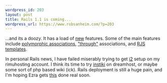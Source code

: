 ```yaml
--- 
wordpress_id: 203
layout: post
title: Rails 1.1 is coming...
wordpress_url: https://www.robsanheim.com/?p=203
---
```

...and its a doozy.  It has a load of <a href="https://scottraymond.net/articles/2006/02/28/rails-1.1">new</a> features.  Some of the main features include <a href="https://wiki.rubyonrails.org/rails/pages/UnderstandingPolymorphicAssociations">polymorphic associations</a>, <a href="https://www.matthewman.net/articles/2006/01/06/rails-activerecord-goes-through">"through"</a> associations, and <a href="https://www.codyfauser.com/articles/2005/11/20/rails-rjs-templates">RJS</a> <a href="https://rewrite.rickbradley.com/articles/2006/02/06/rjs-templates">templates</a>.

In personal Rails news, I have failed miserably trying to get <a href="https://rubyforge.org/pipermail/instiki-users/2005-October/000358.html">i2</a> setup on my rimuhosting account.  I think its time to try <a href="https://instiki.org/show/HomePage">instiki</a> on dreamhost, or maybe some sort of php based wiki (ick).  Rails deployment is still a huge pain, and I'm hoping Ezra gets <a href="https://brainspl.at/articles/2006/02/28/a-hint-of-whats-to-come">this</a> done real soon.
